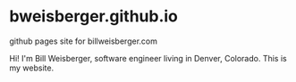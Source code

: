 # bweisberger.github.io
github pages site for billweisberger.com

Hi! I'm Bill Weisberger, software engineer living in Denver, Colorado. This is my website.

